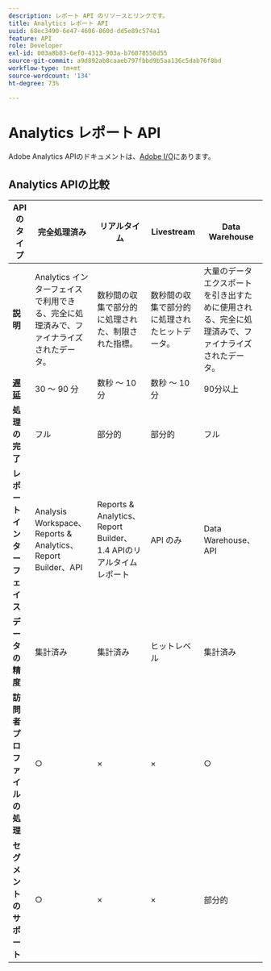 ```yaml
---
description: レポート API のリソースとリンクです。
title: Analytics レポート API
uuid: 68ec3490-6e47-4606-860d-dd5e89c574a1
feature: API
role: Developer
exl-id: 003a8b83-6ef0-4313-903a-b76078558d55
source-git-commit: a9d892ab8caaeb797fbbd9b5aa136c5dab76f8bd
workflow-type: tm+mt
source-wordcount: '134'
ht-degree: 73%

---
```


# Analytics レポート API

Adobe Analytics APIのドキュメントは、[Adobe I/O](https://adobe.io/analytics-apis/docs)にあります。

## Analytics APIの比較

| **API のタイプ** | **完全処理済み** | **リアルタイム** | **Livestream** | **Data Warehouse** |
| --- | --- | --- | --- | --- |
| **説明** | Analytics インターフェイスで利用できる、完全に処理済みで、ファイナライズされたデータ。 | 数秒間の収集で部分的に処理された、制限された指標。 | 数秒間の収集で部分的に処理されたヒットデータ。 | 大量のデータエクスポートを引き出すために使用される、完全に処理済みで、ファイナライズされたデータ。 |
| [**遅延**](/help/technotes/latency.md) | 30 ～ 90 分 | 数秒 ～ 10 分 | 数秒 ～ 10 分 | 90分以上 |
| **処理の完了** | フル | 部分的 | 部分的 | フル |
| **レポートインターフェイス** | Analysis Workspace、Reports &amp; Analytics、Report Builder、API | Reports &amp; Analytics、Report Builder、1.4 APIのリアルタイムレポート | API のみ | Data Warehouse、API |
| **データの精度** | 集計済み | 集計済み | ヒットレベル | 集計済み |
| **訪問者プロファイルの処理** | ○ | × | × | ○ |
| **セグメントのサポート** | ○ | × | × | 部分的 |
